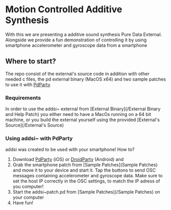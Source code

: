 # Motion Controlled Additive Synthesis
With this we are presenting a additive sound synthesis Pure Data External. Alongside we provide a fun demonstration of controlling it by using smartphone accelerometer and gyroscope data from a smartphone <br />

## Where to start?

The repo consist of the external's source code in addition with other needed c files, the pd external binary (MacOS x64) and two sample patches to use it with [PdParty](http://danomatika.com/code/pdparty/guide)

### Requirements
In order to use the addsi~ external from [External Binary](/External Binary and Help Patch) you either need to have a MacOs running on a 64 bit machine, or you build the external yourself using the provided [External's Source](/External's Source)

### Using addsi~ with PdParty
addsi was created to be used with your smartphone! How to?
1. Download [PdParty](http://danomatika.com/code/pdparty/guide) (iOS) or  [DroidParty](http://droidparty.net) (Android) and 
2. Grab the smartphone patch from [Sample Patches](Sample Patches) and move it to your device and start it. Tap the buttons to send OSC messages containing accelerometer and gyroscope data. Make sure to set the host IP correctly in the OSC settings, to match the IP adress of you computer!
3. Start the addsi~patch.pd from [Sample Patches](/Sample Patches) on your computer
4. Have fun!
